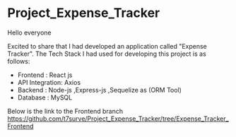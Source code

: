 # Project_Expense_Tracker

Hello everyone

Excited to share that I had developed an application called "Expense Tracker". 
The Tech Stack I had used for developing this project is as follows:
* Frontend : React js
* API Integration: Axios
* Backend : Node-js ,Express-js ,Sequelize as (ORM Tool)
* Database : MySQL

Below is the link to the Frontend branch
https://github.com/t7surve/Project_Expense_Tracker/tree/Expense_Tracker_Frontend

